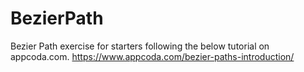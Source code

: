 # BezierPath
Bezier Path exercise for starters following the below tutorial on appcoda.com.
https://www.appcoda.com/bezier-paths-introduction/
